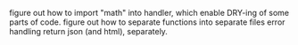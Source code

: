 figure out how to import "math" into handler, which enable DRY-ing of some parts of code.
figure out how to separate functions into separate files
error handling
return json (and html), separately.
